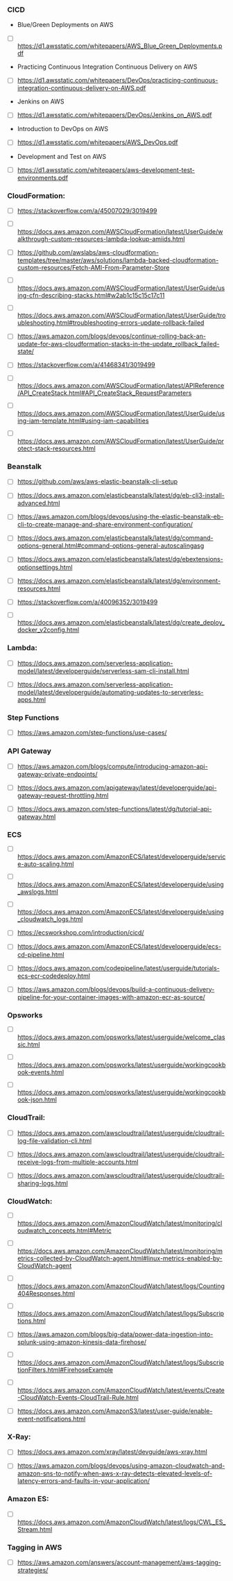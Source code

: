 
<!---
liuhory/liuhory is a ✨ special ✨ repository because its `README.md` (this file) appears on your GitHub profile.
AWS reading list
--->




### CICD

- Blue/Green Deployments on AWS

- [ ] https://d1.awsstatic.com/whitepapers/AWS_Blue_Green_Deployments.pdf

- Practicing Continuous Integration Continuous Delivery on AWS
- [ ] https://d1.awsstatic.com/whitepapers/DevOps/practicing-continuous-integration-continuous-delivery-on-AWS.pdf

- Jenkins on AWS
- [ ] https://d1.awsstatic.com/whitepapers/DevOps/Jenkins_on_AWS.pdf

- Introduction to DevOps on AWS
- [ ] https://d1.awsstatic.com/whitepapers/AWS_DevOps.pdf

- Development and Test on AWS
- [ ] https://d1.awsstatic.com/whitepapers/aws-development-test-environments.pdf


### CloudFormation:

- [ ] https://stackoverflow.com/a/45007029/3019499

- [ ] https://docs.aws.amazon.com/AWSCloudFormation/latest/UserGuide/walkthrough-custom-resources-lambda-lookup-amiids.html

- [ ] https://github.com/awslabs/aws-cloudformation-templates/tree/master/aws/solutions/lambda-backed-cloudformation-custom-resources/Fetch-AMI-From-Parameter-Store

- [ ] https://docs.aws.amazon.com/AWSCloudFormation/latest/UserGuide/using-cfn-describing-stacks.html#w2ab1c15c15c17c11

- [ ] https://docs.aws.amazon.com/AWSCloudFormation/latest/UserGuide/troubleshooting.html#troubleshooting-errors-update-rollback-failed

- [ ] https://aws.amazon.com/blogs/devops/continue-rolling-back-an-update-for-aws-cloudformation-stacks-in-the-update_rollback_failed-state/

- [ ] https://stackoverflow.com/a/41468341/3019499

- [ ] https://docs.aws.amazon.com/AWSCloudFormation/latest/APIReference/API_CreateStack.html#API_CreateStack_RequestParameters

- [ ] https://docs.aws.amazon.com/AWSCloudFormation/latest/UserGuide/using-iam-template.html#using-iam-capabilities

- [ ] https://docs.aws.amazon.com/AWSCloudFormation/latest/UserGuide/protect-stack-resources.html

### Beanstalk

- [ ] https://github.com/aws/aws-elastic-beanstalk-cli-setup

- [ ] https://docs.aws.amazon.com/elasticbeanstalk/latest/dg/eb-cli3-install-advanced.html

- [ ] https://aws.amazon.com/blogs/devops/using-the-elastic-beanstalk-eb-cli-to-create-manage-and-share-environment-configuration/

- [ ] https://docs.aws.amazon.com/elasticbeanstalk/latest/dg/command-options-general.html#command-options-general-autoscalingasg

- [ ] https://docs.aws.amazon.com/elasticbeanstalk/latest/dg/ebextensions-optionsettings.html

- [ ] https://docs.aws.amazon.com/elasticbeanstalk/latest/dg/environment-resources.html

- [ ] https://stackoverflow.com/a/40096352/3019499

- [ ] https://docs.aws.amazon.com/elasticbeanstalk/latest/dg/create_deploy_docker_v2config.html

### Lambda:

- [ ] https://docs.aws.amazon.com/serverless-application-model/latest/developerguide/serverless-sam-cli-install.html

- [ ] https://docs.aws.amazon.com/serverless-application-model/latest/developerguide/automating-updates-to-serverless-apps.html

### Step Functions

- [ ] https://aws.amazon.com/step-functions/use-cases/

### API Gateway

- [ ] https://aws.amazon.com/blogs/compute/introducing-amazon-api-gateway-private-endpoints/

- [ ] https://docs.aws.amazon.com/apigateway/latest/developerguide/api-gateway-request-throttling.html

- [ ] https://docs.aws.amazon.com/step-functions/latest/dg/tutorial-api-gateway.html



### ECS

- [ ] https://docs.aws.amazon.com/AmazonECS/latest/developerguide/service-auto-scaling.html

- [ ] https://docs.aws.amazon.com/AmazonECS/latest/developerguide/using_awslogs.html

- [ ] https://docs.aws.amazon.com/AmazonECS/latest/developerguide/using_cloudwatch_logs.html

- [ ] https://ecsworkshop.com/introduction/cicd/

- [ ] https://docs.aws.amazon.com/AmazonECS/latest/developerguide/ecs-cd-pipeline.html

- [ ] https://docs.aws.amazon.com/codepipeline/latest/userguide/tutorials-ecs-ecr-codedeploy.html

- [ ] https://aws.amazon.com/blogs/devops/build-a-continuous-delivery-pipeline-for-your-container-images-with-amazon-ecr-as-source/



### Opsworks

- [ ] https://docs.aws.amazon.com/opsworks/latest/userguide/welcome_classic.html

- [ ] https://docs.aws.amazon.com/opsworks/latest/userguide/workingcookbook-events.html

- [ ] https://docs.aws.amazon.com/opsworks/latest/userguide/workingcookbook-json.html


### CloudTrail:

- [ ] https://docs.aws.amazon.com/awscloudtrail/latest/userguide/cloudtrail-log-file-validation-cli.html

- [ ] https://docs.aws.amazon.com/awscloudtrail/latest/userguide/cloudtrail-receive-logs-from-multiple-accounts.html

- [ ] https://docs.aws.amazon.com/awscloudtrail/latest/userguide/cloudtrail-sharing-logs.html

### CloudWatch:

- [ ] https://docs.aws.amazon.com/AmazonCloudWatch/latest/monitoring/cloudwatch_concepts.html#Metric

- [ ] https://docs.aws.amazon.com/AmazonCloudWatch/latest/monitoring/metrics-collected-by-CloudWatch-agent.html#linux-metrics-enabled-by-CloudWatch-agent

- [ ] https://docs.aws.amazon.com/AmazonCloudWatch/latest/logs/Counting404Responses.html

- [ ] https://docs.aws.amazon.com/AmazonCloudWatch/latest/logs/Subscriptions.html

- [ ] https://aws.amazon.com/blogs/big-data/power-data-ingestion-into-splunk-using-amazon-kinesis-data-firehose/

- [ ] https://docs.aws.amazon.com/AmazonCloudWatch/latest/logs/SubscriptionFilters.html#FirehoseExample

- [ ] https://docs.aws.amazon.com/AmazonCloudWatch/latest/events/Create-CloudWatch-Events-CloudTrail-Rule.html

- [ ] https://docs.aws.amazon.com/AmazonS3/latest/user-guide/enable-event-notifications.html

### X-Ray:

- [ ] https://docs.aws.amazon.com/xray/latest/devguide/aws-xray.html

- [ ] https://aws.amazon.com/blogs/devops/using-amazon-cloudwatch-and-amazon-sns-to-notify-when-aws-x-ray-detects-elevated-levels-of-latency-errors-and-faults-in-your-application/

### Amazon ES:

- [ ] https://docs.aws.amazon.com/AmazonCloudWatch/latest/logs/CWL_ES_Stream.html

### Tagging in AWS

- [ ] https://aws.amazon.com/answers/account-management/aws-tagging-strategies/
